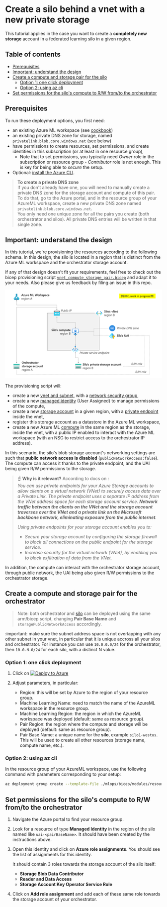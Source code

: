 # Create a silo behind a vnet with a new private storage

This tutorial applies in the case you want to create a **completely new storage** account in a federated learning silo in a given region.

## Table of contents

- [Prerequisites](#prerequisites)
- [Important: understand the design](#important-understand-the-design)
- [Create a compute and storage pair for the silo](#need-support)
  - [Option 1: one click deployment](#option-1-one-click-deployment)
  - [Option 2: using az cli](#option-2-using-az-cli)
- [Set permissions for the silo's compute to R/W from/to the orchestrator](#set-permissions-for-the-silos-compute-to-rw-fromto-the-orchestrator)

## Prerequisites

To run these deployment options, you first need:
- an existing Azure ML workspace (see [cookbook](README.md))
- an existing private DNS zone for storage, named `privatelink.blob.core.windows.net` (see below)
- have permissions to create resources, set permissions, and create identities in this subscription (or at least in one resource group),
  - Note that to set permissions, you typically need _Owner_ role in the subscription or resource group - _Contributor_ role is not enough. This is key for being able to _secure_ the setup.
- Optional: [install the Azure CLI](https://learn.microsoft.com/en-us/cli/azure/install-azure-cli).


> **To create a private DNS zone**  
> If you don't already have one, you will need to manually create a private DNS zone for the storage account and compute of this pair.  
> To do that, go to the Azure portal, and in the resource group of your AzureML workspace, create a new private DNS zone named `privatelink.blob.core.windows.net`.  
> You only need one unique zone for all the pairs you create (both orchestrator and silos). All private DNS entries will be written in that single zone.

## Important: understand the design

In this tutorial, we're provisioning the resources according to the following schema. In this design, the silo is located in a region that is distinct from the Azure ML workspace and the orchestrator storage account.

If any of that design doesn't fit your requirements, feel free to check out the bicep provisioning script [`vnet_compute_storage_pair.bicep`](/mlops/bicep/modules/resources/vnet_compute_storage_pair.bicep) and adapt it to your needs. Also please give us feedback by filing an issue in this repo.

![](../pics/vnet_silo_provisioning.png)

The provisioning script will:
- create a new [vnet and subnet](https://learn.microsoft.com/en-us/azure/virtual-network/virtual-networks-overview), with a [network security group](https://learn.microsoft.com/en-us/azure/virtual-network/network-security-groups-overview),
- create a new [managed identity](https://learn.microsoft.com/en-us/azure/active-directory/managed-identities-azure-resources/overview) (User Assigned) to manage permissions of the compute,
- create a new [storage account](https://docs.microsoft.com/en-us/azure/storage/common/storage-account-overview) in a given region, with a [private endpoint](https://learn.microsoft.com/en-us/azure/storage/common/storage-private-endpoints) inside the vnet,
- register this storage account as a datastore in the Azure ML workspace,
- create a new Azure ML [compute](https://docs.microsoft.com/en-us/azure/machine-learning/concept-compute-instance) in the same region as the storage, inside the vnet, with a public IP enabled to interact with the Azure ML workspace (with an NSG to restrict access to the orchestrator IP address).

In this scenario, the silo's blob storage account's networking settings are such that **public network access is disabled** (`publicNetworkAccess:false`). The compute can access it thanks to the private endpoint, and the UAI being given R/W permissions to the storage.

> :point_up: **Why is it relevant?** According to docs on []():  
> _You can use private endpoints for your Azure Storage accounts to allow clients on a virtual network (VNet) to securely access data over a Private Link. The private endpoint uses a separate IP address from the VNet address space for each storage account service. **Network traffic between the clients on the VNet and the storage account traverses over the VNet and a private link on the Microsoft backbone network, eliminating exposure from the public internet**._  
>  
> _Using private endpoints for your storage account enables you to:_  
> * _Secure your storage account by configuring the storage firewall to block all connections on the public endpoint for the storage service._
> * _Increase security for the virtual network (VNet), by enabling you to block exfiltration of data from the VNet._

In addition, the compute can interact with the orchestrator storage account, through public network, the UAI being also given R/W permissions to the orchestrator storage.

## Create a compute and storage pair for the orchestrator

> Note: both orchestrator and [silo](./silo_vnet.md) can be deployed using the same arm/bicep script, changing **Pair Base Name** and `storagePublicNetworkAccess` accordingly.

:important: make sure the subnet address space is not overlapping with any other subnet in your vnet, in particular that it is unique accross all your silos and orchestrator. For instance you can use `10.0.0.0/24` for the orchestrator, then `10.0.N.0/24` for each silo, with a distinct N value.

### Option 1: one click deployment

1. Click on [![Deploy to Azure](https://aka.ms/deploytoazurebutton)](https://portal.azure.com/#create/Microsoft.Template/uri/https%3A%2F%2Fraw.githubusercontent.com%2FAzure-Samples%2Fazure-ml-federated-learning%2Frelease-sdkv2-iteration-03%2Fmlops%2Farm%2Fvnet_compute_storage_pair.json)

2. Adjust parameters, in particular:

    - Region: this will be set by Azure to the region of your resource group.
    - Machine Learning Name: need to match the name of the AzureML workspace in the resource group.
    - Machine Learning Region: the region in which the AzureML workspace was deployed (default: same as resource group).
    - Pair Region: the region where the compute and storage will be deployed (default: same as resource group).
    - Pair Base Name: a unique name for the **silo**, example `silo1-westus`. This will be used to create all other resources (storage name, compute name, etc.).

### Option 2: using az cli

In the resource group of your AzureML workspace, use the following command with parameters corresponding to your setup:

```bash
az deployment group create --template-file ./mlops/bicep/modules/resources/vnet_compute_storage_pair.bicep --resource-group <resource group name> --parameters pairBaseName="silo1-westus" pairRegion="westus" machineLearningName="aml-fldemo" machineLearningRegion="eastus" subnetPrefix="10.0.1.0/24"
```

## Set permissions for the silo's compute to R/W from/to the orchestrator

1. Navigate the Azure portal to find your resource group.

2. Look for a resource of type **Managed Identity** in the region of the silo named like `uai-<pairBaseName>`. It should have been created by the instructions above.

3. Open this identity and click on **Azure role assignments**. You should see the list of assignments for this identity.

    It should contain 3 roles towards the storage account of the silo itself:
    - **Storage Blob Data Contributor**
    - **Reader and Data Access**
    - **Storage Account Key Operator Service Role**

4. Click on **Add role assignment** and add each of these same role towards the storage account of your orchestrator.
